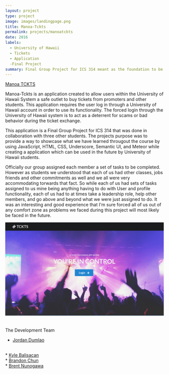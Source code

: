 ```yaml
---
layout: project
type: project
image: images/landingpage.png
title: Manoa-Tckts
permalink: projects/manoatckts
date: 2016
labels:
  - University of Hawaii
  - Tickets
  - Application
  -Final Project
summary: Final Group Project for ICS 314 meant as the foundation to be further developed for use by the University of Hawaii Manoa System.
---
```


<a href="https://manoa-tckts.github.io/" target="_blank"><i class="large github icon"></i>Manoa TCKTS</a>

Manoa-Tckts is an application created to allow users within the University of Hawaii System a safe outlet to buy tickets from promoters and other students.
This application requires the user log in through a University of Hawaii account in order to use its functionality.  The forced login
through the University of Hawaii system is to act as a deterrent for scams or bad behavior during the ticket exchange.

This application is a Final Group Project for ICS 314 that was done in collaboration with three other students.  The projects purpose was
to provide a way to showcase what we have learned througout the course by using JavaScript, HTML, CSS, Underscore, Semantic UI, and Meteor while creating 
a application which can be used in the future by University of Hawaii students.

Officially our group assigned each member a set of tasks to be completed.  However as students we understood that each of us had other classes, jobs friends
and other commitments as well and we all were very accommodating torwards that fact.  So while each of us had sets of tasks assigned to us
mine being anything having to do with User and profile functionality, each of us had to at times take a leadership role, help other members, and go
above and beyond what we were just assigned to do.  It was an interesting and good experience that I'm sure forced all of us out of any comfort zone as problems
we faced during this project will most likely be faced in the future.

<img class="ui floated rounded image" style="margin-bottom: 20px" src="../images/landingpage.png">

The Development Team

* <a href="https://dumlaoj.github.io/" target="_blank"> Jordan Dumlao</a>
<br>
* <a href="https://kylebali.github.io/" target="_blank"> Kyle Balisacan</a>
<br>
* <a href="https://brandon-chun.github.io/" target="_blank"> Brandon Chun</a>
<br>
* <a href="https://brentnunogawa.github.io/" target="_blank"> Brent Nunogawa</a>
<br>
<p></p>
<p></p>
